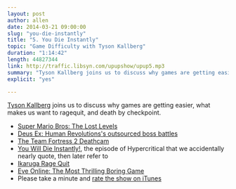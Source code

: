 ```yaml
---
layout: post
author: allen
date: 2014-03-21 09:00:00
slug: "you-die-instantly"
title: "5. You Die Instantly"
topic: "Game Difficulty with Tyson Kallberg"
duration: "1:14:42"
length: 44827344
link: http://traffic.libsyn.com/upupshow/upup5.mp3
summary: "Tyson Kallberg joins us to discuss why games are getting easier, what makes us want to ragequit, and death by checkpoint."
explicit: "yes"

---
```


[Tyson Kallberg](http://www.twitter.com/tysonkallberg/) joins us to discuss why games are getting easier, what makes us want to ragequit, and death by checkpoint.

- [Super Mario Bros: The Lost Levels](http://en.wikipedia.org/wiki/Super_Mario_Bros.:_The_Lost_Levels)
- [Deus Ex: Human Revolutions's outsourced boss battles](http://www.rockpapershotgun.com/2011/09/19/deus-ex-hrs-boss-fights-were-outsourced/)
- [The Team Fortress 2 Deathcam](http://wiki.teamfortress.com/wiki/Deathcam)
- [You Will Die Instantly!](http://5by5.tv/hypercritical/64), the episode of Hypercritical that we accidentally nearly quote, then later refer to
- [Ikaruga Rage Quit](https://www.youtube.com/watch?v=f_dy9a8ElAQ)
- [Eve Online: The Most Thrilling Boring Game](http://www.polygon.com/features/2014/2/24/5419788/eve-online-thrilling-boring)
- Please take a minute and [rate the show on iTunes](https://itunes.apple.com/us/podcast/up-up-down-down/id825505015)